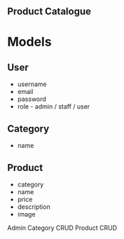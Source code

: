 ## Product Catalogue

# Models

## User 
* username
* email
* password 
* role - admin / staff / user 

## Category
* name 

## Product 
* category
* name
* price
* description
* image


Admin
Category 
CRUD
Product
CRUD 

